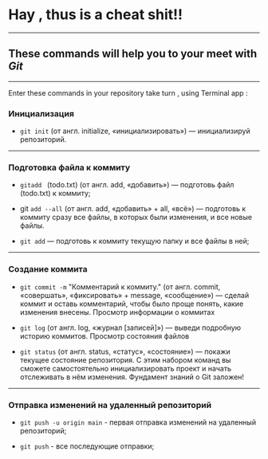 # Hay , thus is a cheat shit!!
----

## These commands  will help you to your meet with _Git_
----

Enter these commands in your repository  take turn , using Terminal app :

### Инициализация

*  ```git init``` (от англ. initialize, «инициализировать») — инициализируй репозиторий.   
-----

### Подготовка файла к коммиту

* ```gitadd ``` (todo.txt) (от англ. add, «добавить») — подготовь файл (todo.txt) к коммиту;   

* git ```add --all``` (от англ. add, «добавить» + all, «всё») — подготовь к коммиту сразу все файлы, 
в которых были изменения, и все новые файлы.

* ```git add``` — подготовь к коммиту текущую папку и все файлы в ней; 
---- 

### Создание коммита

* ```git commit -m``` "Комментарий к коммиту." (от англ. commit, «совершать», «фиксировать» + message, «сообщение») — сделай коммит и оставь комментарий, чтобы было проще понять, какие изменения внесены. 
Просмотр информации о коммитах

* ```git log``` (от англ. log, «журнал [записей]») — выведи подробную историю коммитов.
Просмотр состояния файлов

* ```git status``` (от англ. status, «статус», «состояние») — покажи текущее состояние репозитория.
С этим набором команд вы сможете самостоятельно инициализировать проект и начать отслеживать в нём изменения. Фундамент знаний о Git заложен!
----
### Отправка изменений на удаленный репозиторий

* ```git push -u origin main``` - первая отправка изменений на удаленный репозиторий;	

* ``` git push ``` - все последующие отправки;

